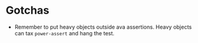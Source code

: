 # Gotchas

* Remember to put heavy objects outside ava assertions. Heavy objects can tax `power-assert` and hang the test.
